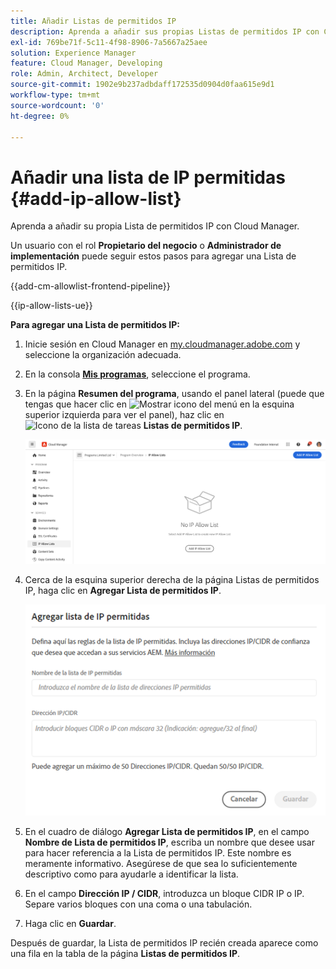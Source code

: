 ```yaml
---
title: Añadir Listas de permitidos IP
description: Aprenda a añadir sus propias Listas de permitidos IP con Cloud Manager.
exl-id: 769be71f-5c11-4f98-8906-7a5667a25aee
solution: Experience Manager
feature: Cloud Manager, Developing
role: Admin, Architect, Developer
source-git-commit: 1902e9b237adbdaff172535d0904d0faa615e9d1
workflow-type: tm+mt
source-wordcount: '0'
ht-degree: 0%

---
```



# Añadir una lista de IP permitidas {#add-ip-allow-list}

Aprenda a añadir su propia Lista de permitidos IP con Cloud Manager.

Un usuario con el rol **Propietario del negocio** o **Administrador de implementación** puede seguir estos pasos para agregar una Lista de permitidos IP.

{{add-cm-allowlist-frontend-pipeline}}

{{ip-allow-lists-ue}}

**Para agregar una Lista de permitidos IP:**

1. Inicie sesión en Cloud Manager en [my.cloudmanager.adobe.com](https://my.cloudmanager.adobe.com/) y seleccione la organización adecuada.

1. En la consola **[Mis programas](/help/implementing/cloud-manager/navigation.md#my-programs)**, seleccione el programa.

1. En la página **Resumen del programa**, usando el panel lateral (puede que tengas que hacer clic en ![Mostrar icono del menú](https://spectrum.adobe.com/static/icons/workflow_18/Smock_ShowMenu_18_N.svg) en la esquina superior izquierda para ver el panel), haz clic en ![Icono de la lista de tareas](https://spectrum.adobe.com/static/icons/workflow_18/Smock_TaskList_18_N.svg) **Listas de permitidos IP**.

   ![Opción de Listas de permitidos IP en el panel lateral](/help/implementing/cloud-manager/assets/ip-allow-list/ip-allow-list-create.png)

1. Cerca de la esquina superior derecha de la página Listas de permitidos IP, haga clic en **Agregar Lista de permitidos IP**.

   ![Cuadro de diálogo Añadir lista de IP permitidas](/help/implementing/cloud-manager/assets/ip-allow-list/ip-allow-list-create02.png)

1. En el cuadro de diálogo **Agregar Lista de permitidos IP**, en el campo **Nombre de Lista de permitidos IP**, escriba un nombre que desee usar para hacer referencia a la Lista de permitidos IP. Este nombre es meramente informativo. Asegúrese de que sea lo suficientemente descriptivo como para ayudarle a identificar la lista.

1. En el campo **Dirección IP / CIDR**, introduzca un bloque CIDR IP o IP. Separe varios bloques con una coma o una tabulación.

1. Haga clic en **Guardar**.

Después de guardar, la Lista de permitidos IP recién creada aparece como una fila en la tabla de la página **Listas de permitidos IP**.

